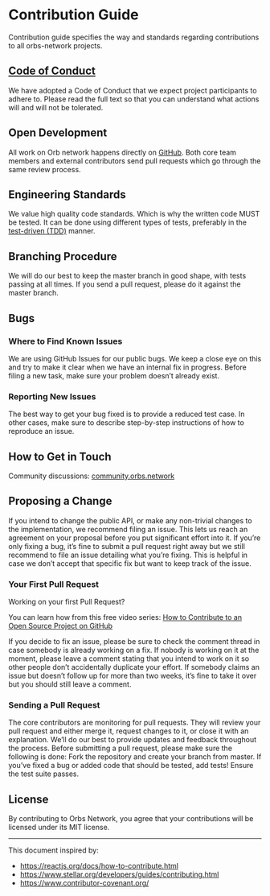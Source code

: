 # Contribution Guide
Contribution guide specifies the way and standards regarding contributions to all orbs-network projects.

## [Code of Conduct](./CODE_OF_CONDUCT.md)
We have adopted a Code of Conduct that we expect project participants to adhere to. Please read the full text so that you can understand what actions will and will not be tolerated.

## Open Development
All work on Orb network happens directly on [GitHub](https://github.com/orbs-network). 
Both core team members and external contributors send pull requests which go through the same review process.

## Engineering Standards
We value high quality code standards. Which is why the written code MUST be tested. It can be done using different types of tests, preferably in the [test-driven (TDD)](https://en.wikipedia.org/wiki/Test-driven_development) manner.

## Branching Procedure
We will do our best to keep the master branch in good shape, with tests passing at all times. 
If you send a pull request, please do it against the master branch. 

## Bugs
### Where to Find Known Issues
We are using GitHub Issues for our public bugs. We keep a close eye on this and try to make it clear when we have an internal fix in progress. 
Before filing a new task, make sure your problem doesn’t already exist.

### Reporting New Issues
The best way to get your bug fixed is to provide a reduced test case. In other cases, make sure to describe step-by-step instructions of how to reproduce an issue.

## How to Get in Touch
Community discussions: [community.orbs.network](https://comunity.orbs.network)

## Proposing a Change
If you intend to change the public API, or make any non-trivial changes to the implementation, we recommend filing an issue. This lets us reach an agreement on your proposal before you put significant effort into it.
If you’re only fixing a bug, it’s fine to submit a pull request right away but we still recommend to file an issue detailing what you’re fixing. This is helpful in case we don’t accept that specific fix but want to keep track of the issue.

### Your First Pull Request
Working on your first Pull Request? 

You can learn how from this free video series:
[How to Contribute to an Open Source Project on GitHub](https://egghead.io/series/how-to-contribute-to-an-open-source-project-on-github)

If you decide to fix an issue, please be sure to check the comment thread in case somebody is already working on a fix. If nobody is working on it at the moment, please leave a comment stating that you intend to work on it so other people don’t accidentally duplicate your effort.
If somebody claims an issue but doesn’t follow up for more than two weeks, it’s fine to take it over but you should still leave a comment.

### Sending a Pull Request   
The core contributors are monitoring for pull requests. They will review your pull request and either merge it, request changes to it, or close it with an explanation. We’ll do our best to provide updates and feedback throughout the process.
Before submitting a pull request, please make sure the following is done:
Fork the repository and create your branch from master.
If you’ve fixed a bug or added code that should be tested, add tests!
Ensure the test suite passes.

## License
By contributing to Orbs Network, you agree that your contributions will be licensed under its MIT license.

---
This document inspired by:
* https://reactjs.org/docs/how-to-contribute.html
* https://www.stellar.org/developers/guides/contributing.html
* https://www.contributor-covenant.org/

